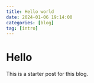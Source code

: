 ```yaml
---
title: Hello world
date: 2024-01-06 19:14:00
categories: [blog]
tag: [intro]
---
```


# Hello
This is a starter post for this blog.